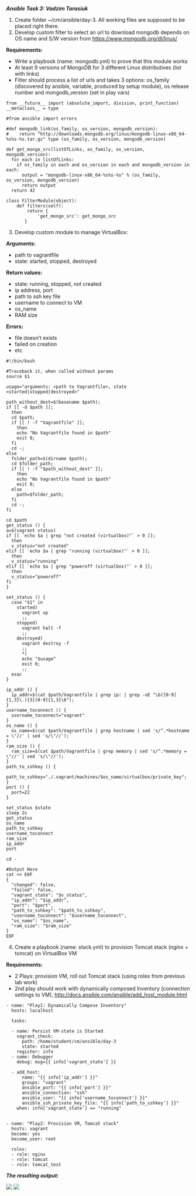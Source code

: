 ***Ansible Task 3: Vadzim Tarasiuk***

1. Create folder ~/cm/ansible/day-3. All working files are supposed to be placed right there.
2. Develop custom filter to select an url to download mongodb depends on OS name and S/W version from https://www.mongodb.org/dl/linux/

__Requirements:__

* Write a playbook (name: mongodb.yml) to prove that this module works
* At least 9 versions of MongoDB for 3 different Linux distributives (list with links)
* Filter should process a list of urls and takes 3 options: os_family (discovered by ansible, variable, produced by setup module), os release number and mongodb_version (set in play vars)

```
from __future__ import (absolute_import, division, print_function)
__metaclass__ = type

#from ansible import errors

#def mongodb_link(os_family, os_version, mongodb_version):
#    return "http://downloads.mongodb.org/linux/mongodb-linux-x86_64-%s%s-%s.tar.gz" type (os_family, os_version, mongodb_version)

def get_mongo_src(listOfLinks, os_family, os_version, mongodb_version):
  for each in listOfLinks:
    if os_family in each and os_version in each and mongodb_version in each:
      output = "mongodb-linux-x86_64-%s%s-%s" % (os_family, os_version, mongodb_version)
      return output
  return 42

class FilterModule(object):
    def filters(self):
        return {
            'get_mongo_src': get_mongo_src
       }
```

3. Develop custom module to manage VirtualBox:

__Arguments:__

* path to vagrantfile
* state: started, stopped, destroyed

__Return values:__

* state: running, stopped, not created
* ip address, port
* path to ssh key file
* username to connect to VM
* os_name
* RAM size

__Errors:__

* file doesn’t exists
* failed on creation
* etc

```
#!/bin/bash

#Traceback it, when called without params
source $1

usage="arguments: <path to Vagrantfile>, state <started|stopped|destroyed>"

path_without_dest=$(basename $path);
if [[ -d $path ]];
  then
  cd $path;
  if [[ ! -f "Vagrantfile" ]];
    then
    echo "No Vagrantfile found in $path"
    exit 0;
  fi
  cd -;
else
  folder_path=$(dirname $path);
  cd $folder_path;
  if [[ ! -f "$path_without_dest" ]];
    then
    echo "No Vagrantfile found in $path"
    exit 0; 
  else
    path=$folder_path;
  fi
  cd -;
fi

cd $path
get_status () {
a=$(vagrant status) 
if [[ `echo $a | grep "not created (virtualbox)"` > 0 ]]; 
  then    
  v_status="not created"  
elif [[ `echo $a | grep "running (virtualbox)"` > 0 ]]; 
  then    
  v_status="running"  
elif [[ `echo $a | grep "poweroff (virtualbox)"` > 0 ]]; 
  then    
  v_status="poweroff" 
fi  
}

set_status () {
  case "$1" in
    started)
      vagrant up
      ;;
    stopped)
      vagrant halt -f
      ;;
    destroyed)
      vagrant destroy -f
      ;;
      *)
      echo "$usage"
      exit 0;
      ;;
  esac
}

ip_addr () {
  ip_addr=$(cat $path/Vagrantfile | grep ip: | grep -oE "\b([0-9]{1,3}\.){3}[0-9]{1,3}\b");
}
username_toconnect () {
  username_toconnect="vagrant"
}
os_name () {
  os_name=$(cat $path/Vagrantfile | grep hostname | sed 's/^.*hostname = \"//' | sed 's/\"//');
}
ram_size () {
  ram_size=$(cat $path/Vagrantfile | grep memory | sed 's/^.*memory = \"//' | sed 's/\"//');
}
path_to_sshkey () {
  path_to_sshkey="./.vagrant/machines/$os_name/virtualbox/private_key";
}
port () {
  port=22
}

set_status $state
sleep 2s
get_status
os_name
path_to_sshkey
username_toconnect
ram_size
ip_addr
port

cd -

#Output Here
cat << EOF
{
  "changed": false,
  "failed": false, 
  "vagrant_state": "$v_status",
  "ip_addr": "$ip_addr",
  "port": "$port",
  "path_to_sshkey": "$path_to_sshkey",
  "username_toconnect": "$username_toconnect",
  "os_name": "$os_name",
  "ram_size": "$ram_size" 
}
EOF
```

4. Create a playbook (name: stack.yml) to provision Tomcat stack (nginx + tomcat) on VirtualBox VM

__Requirements:__

* 2 Plays: provision VM, roll out Tomcat stack (using roles from previous lab work)
* 2nd play should work with dynamically composed Inventory (connection settings to VM), http://docs.ansible.com/ansible/add_host_module.html

```
- name: "Play1: Dynamically Compose Inventory"
  hosts: localhost

  tasks:

  - name: Persist VM-state is Started
    vagrant_check: 
      path: /home/student/cm/ansible/day-3
      state: started
    register: info
  - name: Debugger
    debug: msg={{ info['vagrant_state'] }}

  - add_host:
      name: "{{ info['ip_addr'] }}"
      groups: "vagrant"
      ansible_port: "{{ info['port'] }}"
      ansible_connection: "ssh"
      ansible_user: "{{ info['username_toconnect'] }}"
      ansible_ssh_private_key_file: "{{ info['path_to_sshkey'] }}"
    when: info['vagrant_state'] == "running"


- name: "Play2: Provision VM, Tomcat stack"
  hosts: vagrant
  become: yes
  become_user: root

  roles: 
  - role: nginx
  - role: tomcat
  - role: tomcat_test
```

***The resulting output:***

<img src="1-2.png">
<img src="1-1.png">
